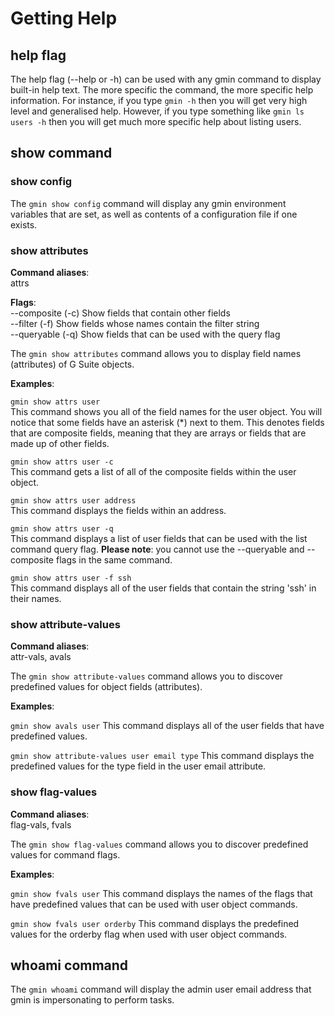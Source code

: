 # Getting Help

## help flag
The help flag (--help or -h) can be used with any gmin command to display built-in help text. The more specific the command, the more specific help information. For instance, if you type `gmin -h` then you will get very high level and generalised help. However, if you type something like `gmin ls users -h` then you will get much more specific help about listing users.

## show command

### show config
The `gmin show config` command will display any gmin environment variables that are set, as well as contents of a configuration file if one exists. 

### show attributes

**Command aliases**:<br />
attrs

**Flags**:<br />
--composite (-c) Show fields that contain other fields<br />
--filter (-f) Show fields whose names contain the filter string<br />
--queryable (-q) Show fields that can be used with the query flag<br />

The `gmin show attributes` command allows you to display field names (attributes) of G Suite objects.

**Examples**:

`gmin show attrs user`<br />
This command shows you all of the field names for the user object. You will notice that some fields have an asterisk (*) next to them. This denotes fields that are composite fields, meaning that they are arrays or fields that are made up of other fields.

`gmin show attrs user -c`<br />
This command gets a list of all of the composite fields within the user object.

`gmin show attrs user address`<br />
 This command displays the fields within an address.

`gmin show attrs user -q`<br />
This command displays a list of user fields that can be used with the list command query flag. **Please note**: you cannot use the --queryable and --composite flags in the same command.

`gmin show attrs user -f ssh`<br />
This command displays all of the user fields that contain the string 'ssh' in their names.

### show attribute-values

**Command aliases**:<br />
attr-vals, avals

The `gmin show attribute-values` command allows you to discover predefined values for object fields (attributes).

**Examples**:

`gmin show avals user`
This command displays all of the user fields that have predefined values.

`gmin show attribute-values user email type`
This command displays the predefined values for the type field in the user email attribute.

### show flag-values

**Command aliases**:<br />
flag-vals, fvals

The `gmin show flag-values` command allows you to discover predefined values for command flags.

**Examples**:

`gmin show fvals user`
This command displays the names of the flags that have predefined values that can be used with user object commands.

`gmin show fvals user orderby`
This command displays the predefined values for the orderby flag when used with user object commands.

## whoami command

The `gmin whoami` command will display the admin user email address that gmin is impersonating to perform tasks.